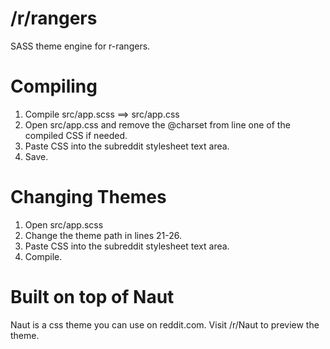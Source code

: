 /r/rangers
===============

SASS theme engine for r-rangers.

Compiling
===============

  1. Compile src/app.scss ==> src/app.css
  2. Open src/app.css and remove the @charset from line one of the compiled CSS if needed.
  3. Paste CSS into the subreddit stylesheet text area.
  4. Save.

Changing Themes
===============

  1. Open src/app.scss
  2. Change the theme path in lines 21-26.
  3. Paste CSS into the subreddit stylesheet text area.
  4. Compile.

Built on top of Naut
===============

Naut is a css theme you can use on reddit.com. Visit /r/Naut to preview the theme.
